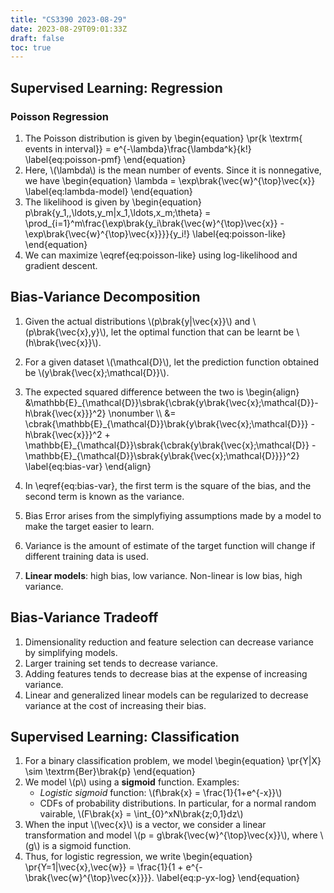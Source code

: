 ```yaml
---
title: "CS3390 2023-08-29"
date: 2023-08-29T09:01:33Z
draft: false
toc: true
---
```


## Supervised Learning: Regression

### Poisson Regression

1. The Poisson distribution is given by
\begin{equation}
\pr{k \textrm{ events in interval}} = e^{-\lambda}\frac{\lambda^k}{k!}
\label{eq:poisson-pmf}
\end{equation}
2. Here, \\(\lambda\\) is the mean number of events. Since it is nonnegative, we have
\begin{equation}
\lambda = \exp\brak{\vec{w}^{\top}\vec{x}}
\label{eq:lambda-model}
\end{equation}
3. The likelihood is given by
\begin{equation}
p\brak{y\_1,,\ldots,y\_m|x\_1,\ldots,x\_m;\theta} = \prod_{i=1}^m\frac{\exp\brak{y\_i\brak{\vec{w}^{\top}\vec{x}} - \exp\brak{\vec{w}^{\top}\vec{x}}}}{y\_i!}
\label{eq:poisson-like}
\end{equation}
4. We can maximize \eqref{eq:poisson-like} using log-likelihood and gradient descent.

## Bias-Variance Decomposition

1. Given the actual distributions \\(p\brak{y|\vec{x}}\\) and \\(p\brak{\vec{x},y}\\), let the optimal function that can be learnt be \\(h\brak{\vec{x}}\\).
2. For a given dataset \\(\mathcal{D}\\), let the prediction function obtained be \\(y\brak{\vec{x};\mathcal{D}}\\).
3. The expected squared difference between the two is
\begin{align}
&\mathbb{E}\_{\mathcal{D}}\sbrak{\cbrak{y\brak{\vec{x};\mathcal{D}}-h\brak{\vec{x}}}^2} \nonumber \\\\
&= \cbrak{\mathbb{E}\_{\mathcal{D}}\brak{y\brak{\vec{x};\mathcal{D}}} - h\brak{\vec{x}}}^2 + \mathbb{E}\_{\mathcal{D}}\sbrak{\cbrak{y\brak{\vec{x};\mathcal{D}} - \mathbb{E}\_{\mathcal{D}}\sbrak{y\brak{\vec{x};\mathcal{D}}}}^2}
\label{eq:bias-var}
\end{align}

4. In \eqref{eq:bias-var}, the first term is the square of the bias, and the second term is known as the variance.
5. Bias Error arises from the simplyfiying assumptions made by a model to make the target easier to learn.
6. Variance is the amount of estimate of the target function will change if different training data is used.
7. **Linear models**: high bias, low variance. Non-linear is low bias, high variance.

## Bias-Variance Tradeoff
1. Dimensionality reduction and feature selection can decrease variance by simplifying models.
2. Larger training set tends to decrease variance.
3. Adding features tends to decrease bias at the expense of increasing variance.
4. Linear and generalized linear models can be regularized to decrease variance at the cost of increasing their bias.

## Supervised Learning: Classification

1. For a binary classification problem, we model
\begin{equation}
\pr{Y|X} \sim \textrm{Ber}\brak{p}
\end{equation}
2. We model \\(p\\) using a **sigmoid** function. Examples:
    - _Logistic sigmoid_ function: \\(f\brak{x} = \frac{1}{1+e^{-x}}\\)
    - CDFs of probability distributions. In particular, for a normal random vairable, \\(F\brak{x} = \int\_{0}^xN\brak{z;0,1}dz\\)
3. When the input \\(\vec{x}\\) is a vector, we consider a linear transformation and model \\(p  = g\brak{\vec{w}^{\top}\vec{x}}\\), where \\(g\\) is a sigmoid function.
4. Thus, for logistic regression, we write
\begin{equation}
\pr{Y=1|\vec{x},\vec{w}} = \frac{1}{1 + e^{-\brak{\vec{w}^{\top}\vec{x}}}}.
\label{eq:p-yx-log}
\end{equation}
